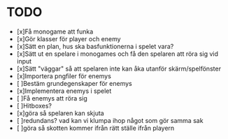 # TODO
- [x]Få monogame att funka
- [x]Gör klasser för player och enemy
- [x]Sätt en plan, hus ska basfunktionerna i spelet vara? 
- [x]Sätt ut en spelare i monogames och få den spelaren att röra sig vid input
- [x]Sätt "väggar" så att spelaren inte kan åka utanför skärm/spelfönster
- [x]Importera pngfiler för enemys
- [ ]Bestäm grundegenskaper för enemys
- [x]Implementera enemys i spelet
- [ ]Få enemys att röra sig
- [ ]Hitboxes?   
- [x]göra så spelaren kan skjuta
- [ ]redundans? vad kan vi klumpa ihop något som gör samma sak
- [ ]göra så skotten kommer ifrån rätt ställe ifrån playern
